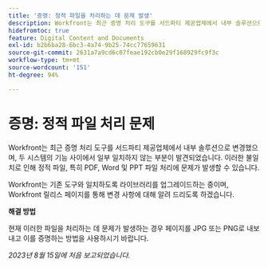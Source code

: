 ```yaml
---
title: '증명: 정적 파일을 처리하는 데 문제 발생'
description: Workfront는 최근 증명 처리 도구를 서드파티 제공업체에서 내부 솔루션으로 변경했으며, 두 시스템의 기능 사이에서 일부 일치하지 않는 부분이 발견되었습니다. 이러한 불일치로 인해 정적 파일, 특히 PDF, Word 및 PPT 파일 처리에 문제가 발생할 수 있습니다. 해결 방법을 사용할 수 있습니다.
hidefromtoc: true
feature: Digital Content and Documents
exl-id: b2b6ba28-6bc3-4a74-9b25-74cc77659631
source-git-commit: 2631a7a9cd6c07feae192cb0e29f168929fc9f3c
workflow-type: tm+mt
source-wordcount: '151'
ht-degree: 94%

---
```


# 증명: 정적 파일 처리 문제

<!--WF and WFP TOCs-->

Workfront는 최근 증명 처리 도구를 서드파티 제공업체에서 내부 솔루션으로 변경했으며, 두 시스템의 기능 사이에서 일부 일치하지 않는 부분이 발견되었습니다. 이러한 불일치로 인해 정적 파일, 특히 PDF, Word 및 PPT 파일 처리에 문제가 발생할 수 있습니다.

Workfront는 기존 도구와 일치하도록 라이브러리를 업그레이드하는 중이며, Workfront 릴리스 페이지를 통해 변경 사항에 대해 알려 드리도록 하겠습니다.

**해결 방법**

현재 이러한 파일을 처리하는 데 문제가 발생하는 경우 페이지를 JPG 또는 PNG로 내보내고 이를 증명하는 방법을 사용하시기 바랍니다.

_2023년 8월 15일에 처음 보고되었습니다._
